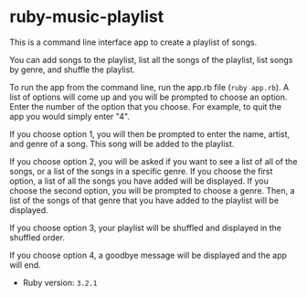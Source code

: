 # ruby-music-playlist

This is a command line interface app to create a playlist of songs.

You can add songs to the playlist, list all the songs of the playlist, list songs by genre, and shuffle the playlist.

To run the app from the command line, run the app.rb file (`ruby app.rb`). A list of options will come up and you will be prompted to choose an option. Enter the number of the option that you choose. For example, to quit the app you would simply enter "4".

If you choose option 1, you will then be prompted to enter the name, artist, and genre of a song. This song will be added to the playlist.

If you choose option 2, you will be asked if you want to see a list of all of the songs, or a list of the songs in a specific genre. If you choose the first option, a list of all the songs you have added will be displayed. If you choose the second option, you will be prompted to choose a genre. Then, a list of the songs of that genre that you have added to the playlist will be displayed.

If you choose option 3, your playlist will be shuffled and displayed in the shuffled order.

If you choose option 4, a goodbye message will be displayed and the app will end.

- Ruby version: `3.2.1`
